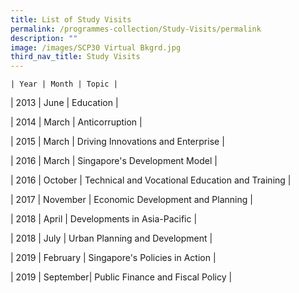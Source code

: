 ```yaml
---
title: List of Study Visits
permalink: /programmes-collection/Study-Visits/permalink
description: ""
image: /images/SCP30 Virtual Bkgrd.jpg
third_nav_title: Study Visits
---
```



	| Year | Month | Topic |

| 2013     | June     | Education     |


| 2014 | March | Anticorruption |

| 2015   | March   | Driving Innovations and Enterprise  |

| 2016 | March | Singapore's Development Model |

| 2016 | October | Technical and Vocational Education and Training |

| 2017 | November | Economic Development and Planning |

| 2018 | April | Developments in Asia-Pacific |

| 2018 | July | Urban Planning and Development |

| 2019 | February | Singapore's Policies in Action |

| 2019 | September| Public Finance and Fiscal Policy |













